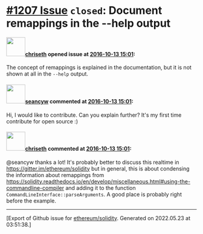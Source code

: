 # [\#1207 Issue](https://github.com/ethereum/solidity/issues/1207) `closed`: Document remappings in the --help output

#### <img src="https://avatars.githubusercontent.com/u/9073706?v=4" width="50">[chriseth](https://github.com/chriseth) opened issue at [2016-10-13 15:01](https://github.com/ethereum/solidity/issues/1207):

The concept of remappings is explained in the documentation, but it is not shown at all in the `--help` output.


#### <img src="https://avatars.githubusercontent.com/u/13762969?u=c211df23bd738d8688a96e848841e1d45f9edfee&v=4" width="50">[seancyw](https://github.com/seancyw) commented at [2016-10-13 15:01](https://github.com/ethereum/solidity/issues/1207#issuecomment-253541523):

Hi, I would like to contribute. Can you explain further? It's my first time contribute for open source :)

#### <img src="https://avatars.githubusercontent.com/u/9073706?v=4" width="50">[chriseth](https://github.com/chriseth) commented at [2016-10-13 15:01](https://github.com/ethereum/solidity/issues/1207#issuecomment-253546864):

@seancyw thanks a lot! It's probably better to discuss this realtime in https://gitter.im/ethereum/solidity but in general, this is about condensing the information about remappings from https://solidity.readthedocs.io/en/develop/miscellaneous.html#using-the-commandline-compiler and adding it to the function `CommandLineInterface::parseArguments`. A good place is probably right before the example.


-------------------------------------------------------------------------------



[Export of Github issue for [ethereum/solidity](https://github.com/ethereum/solidity). Generated on 2022.05.23 at 03:51:38.]

